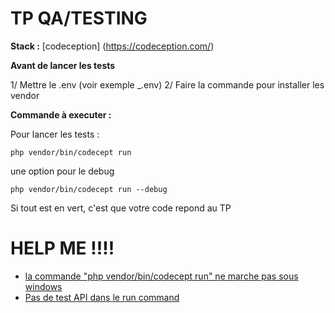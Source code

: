 # TP QA/TESTING

**Stack :**
[codeception] (https://codeception.com/)

**Avant de lancer les tests**

1/ Mettre le .env (voir exemple _.env)
2/ Faire la commande pour installer les vendor

**Commande à executer :**

Pour lancer les tests :

```
php vendor/bin/codecept run
````

une option pour le debug

````
php vendor/bin/codecept run --debug 
````

Si tout est en vert, c'est que votre code repond au TP

# HELP ME !!!!

- [la commande "php vendor/bin/codecept run" ne marche pas sous windows](https://github.com/bfoujols/tp-csi-api-testing/wiki/La-commande-%22php-vendor-bin-codecept-run%22-ne-marche-pas-sous-windows)
- [Pas de test API dans le run command](https://github.com/bfoujols/tp-csi-api-testing/wiki/Pas-de-test-API-dans-le-run-de-codeception)
